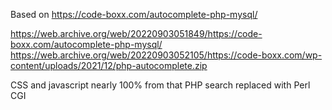 
Based on
https://code-boxx.com/autocomplete-php-mysql/

https://web.archive.org/web/20220903051849/https://code-boxx.com/autocomplete-php-mysql/
https://web.archive.org/web/20220903052105/https://code-boxx.com/wp-content/uploads/2021/12/php-autocomplete.zip

CSS and javascript nearly 100% from that
PHP search replaced with Perl CGI
